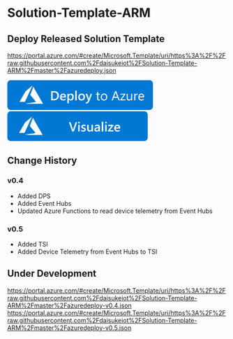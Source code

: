 # Solution-Template-ARM

## Deploy Released Solution Template

<https://portal.azure.com/#create/Microsoft.Template/uri/https%3A%2F%2Fraw.githubusercontent.com%2Fdaisukeiot%2FSolution-Template-ARM%2Fmaster%2Fazuredeploy.json>


[![Deploy To Azure](https://raw.githubusercontent.com/Azure/azure-quickstart-templates/master/1-CONTRIBUTION-GUIDE/images/deploytoazure.svg?sanitize=true)](https://portal.azure.com/#create/Microsoft.Template/uri/https%3A%2F%2Fraw.githubusercontent.com%2Fdaisukeiot%2FSolution-Template-ARM%2Fmaster%2Fazuredeploy.json)
[![Visualize](https://raw.githubusercontent.com/Azure/azure-quickstart-templates/master/1-CONTRIBUTION-GUIDE/images/visualizebutton.svg?sanitize=true)](http://armviz.io/#/?load=https%3A%2F%2Fraw.githubusercontent.com%2Fdaisukeiot%2FSolution-Template-ARM%2Fmaster%2Fazuredeploy.json)

## Change History

### v0.4

- Added DPS
- Added Event Hubs
- Updated Azure Functions to read device telemetry from Event Hubs

### v0.5

- Added TSI
- Added Device Telemetry from Event Hubs to TSI

## Under Development

<https://portal.azure.com/#create/Microsoft.Template/uri/https%3A%2F%2Fraw.githubusercontent.com%2Fdaisukeiot%2FSolution-Template-ARM%2Fmaster%2Fazuredeploy-v0.4.json>
<https://portal.azure.com/#create/Microsoft.Template/uri/https%3A%2F%2Fraw.githubusercontent.com%2Fdaisukeiot%2FSolution-Template-ARM%2Fmaster%2Fazuredeploy-v0.5.json>
